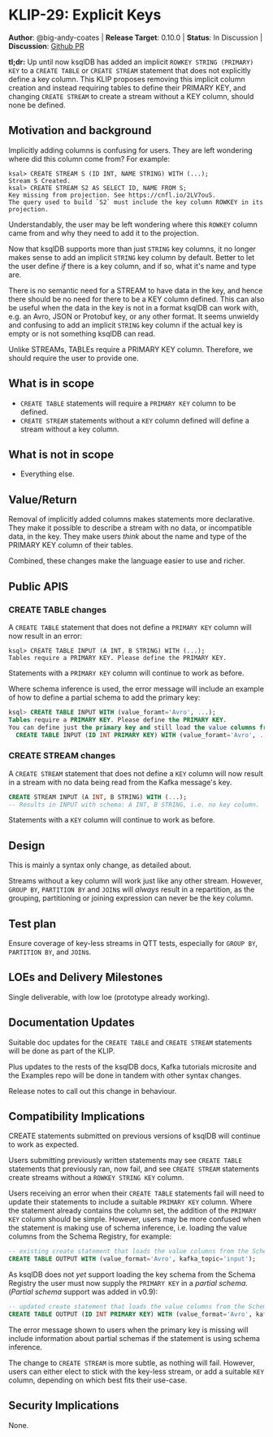 # KLIP-29: Explicit Keys

**Author**: @big-andy-coates | 
**Release Target**: 0.10.0 | 
**Status**: In Discussion | 
**Discussion**: [Github PR](https://github.com/confluentinc/ksql/pull/5530)

**tl;dr:** Up until now ksqlDB has added an implicit `ROWKEY STRING (PRIMARY) KEY` to a `CREATE TABLE`
or `CREATE STREAM` statement that does not explicitly define a key column. This KLIP proposes
removing this implicit column creation and instead requiring tables to define their PRIMARY KEY, and
changing `CREATE STREAM` to create a stream without a KEY column, should none be defined.

## Motivation and background

Implicitly adding columns is confusing for users. They are left wondering where did this column come from? 
For example:

```
ksal> CREATE STREAM S (ID INT, NAME STRING) WITH (...);
Stream S Created.
ksal> CREATE STREAM S2 AS SELECT ID, NAME FROM S;
Key missing from projection. See https://cnfl.io/2LV7ouS.
The query used to build `S2` must include the key column ROWKEY in its projection.
```

Understandably, the user may be left wondering where this `ROWKEY` column came from and why they need to
add it to the projection.

Now that ksqlDB supports more than just `STRING` key columns, it no longer makes sense to add an
implicit `STRING` key column by default.  Better to let the user define _if_ there is a key column, and if
so, what it's name and type are.

There is no semantic need for a STREAM to have data in the key, and hence there should be no need for 
there to be a KEY column defined.  This can also be useful when the data in the key is not in a format 
ksqlDB can work with, e.g. an Avro, JSON or Protobuf key, or any other format.  It seems unwieldy and 
confusing to add an implicit `STRING` key column if the actual key is empty or is not something ksqlDB 
can read.

Unlike STREAMs, TABLEs require a PRIMARY KEY column. Therefore, we should require the user to provide one.  

## What is in scope

* `CREATE TABLE` statements will require a `PRIMARY KEY` column to be defined.
* `CREATE STREAM` statements without a `KEY` column defined will define a stream without a key column. 

## What is not in scope

* Everything else.

## Value/Return

Removal of implicitly added columns makes statements more declarative. They make it possible to describe 
a stream with no data, or incompatible data, in the key. They make users _think_ about the name and type
of the PRIMARY KEY column of their tables.

Combined, these changes make the language easier to use and richer.

## Public APIS

### CREATE TABLE changes

A `CREATE TABLE` statement that does not define a `PRIMARY KEY` column will now result in an error:

```
ksql> CREATE TABLE INPUT (A INT, B STRING) WITH (...);
Tables require a PRIMARY KEY. Please define the PRIMARY KEY.
```

Statements with a `PRIMARY KEY` column will continue to work as before.

Where schema inference is used, the error message will include an example of how to define a partial
schema to add the primary key:

```sql
ksql> CREATE TABLE INPUT WITH (value_foramt='Avro', ...);
Tables require a PRIMARY KEY. Please define the PRIMARY KEY.
You can define just the primary key and still load the value columns from the Schema registry, for example:
  CREATE TABLE INPUT (ID INT PRIMARY KEY) WITH (value_foramt='Avro', ...);
```

### CREATE STREAM changes

A `CREATE STREAM` statement that does not define a `KEY` column will now result in a stream with no
data being read from the Kafka message's key.

```sql
CREATE STREAM INPUT (A INT, B STRING) WITH (...);
-- Results in INPUT with schema: A INT, B STRING, i.e. no key column.
```

Statements with a `KEY` column will continue to work as before.

## Design

This is mainly a syntax only change, as detailed about. 

Streams without a key column will work just like any other stream. However, `GROUP BY`, `PARTITION BY`
and `JOIN`s will _always_ result in a repartition, as the grouping, partitioning or joining expression
can never be the key column.

## Test plan

Ensure coverage of key-less streams in QTT tests, especially for `GROUP BY`, `PARTITION BY`, and `JOIN`s.

## LOEs and Delivery Milestones

Single deliverable, with low loe (prototype already working).

## Documentation Updates

Suitable doc updates for the `CREATE TABLE` and `CREATE STREAM` statements will be done as part of the KLIP.

Plus updates to the rests of the ksqlDB docs, Kafka tutorials microsite and the Examples repo will be done
in tandem with other syntax changes.

Release notes to call out this change in behaviour.

## Compatibility Implications

CREATE statements submitted on previous versions of ksqlDB will continue to work as expected.

Users submitting previously written statements may see `CREATE TABLE` statements that previously ran,
now fail, and see `CREATE STREAM` statements create streams without a `ROWKEY STRING KEY` column. 

Users receiving an error when their `CREATE TABLE` statements fail will need to update their statements
to include a suitable `PRIMARY KEY` column.  Where the statement already contains the column set, the 
addition of the `PRIMARY KEY` column should be simple.  However, users may be more confused when the 
statement is making use of schema inference, i.e. loading the value columns from the Schema Registry,
for example:

```sql
-- existing create statement that loads the value columns from the Schema Registry: 
CREATE TABLE OUTPUT WITH (value_format='Avro', kafka_topic='input');
```

As ksqlDB does not _yet_ support loading the key schema from the Schema Registry the user must now
supply the `PRIMARY KEY` in a _partial schema_. (_Partial schema_ support was added in v0.9):

```sql
-- updated create statement that loads the value columns from the Schema Registry: 
CREATE TABLE OUTPUT (ID INT PRIMARY KEY) WITH (value_format='Avro', kafka_topic='input');
```

The error message shown to users when the primary key is missing will include information about
partial schemas if the statement is using schema inference.

The change to `CREATE STREAM` is more subtle, as nothing will fail. However, users can either elect to
stick with the key-less stream, or add a suitable `KEY` column, depending on which best fits their
use-case.  


## Security Implications

None.